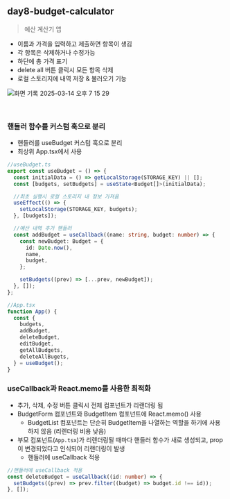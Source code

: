 ## day8-budget-calculator

> 예산 계산기 앱

- 이름과 가격을 입력하고 제출하면 항목이 생김
- 각 항목은 삭제하거나 수정가능
- 하단에 총 가격 표기
- delete all 버튼 클릭시 모든 항목 삭제
- 로컬 스토리지에 내역 저장 & 불러오기 기능

![화면 기록 2025-03-14 오후 7 15 29](https://github.com/user-attachments/assets/a4d74fea-07f8-419b-98d3-47e1e95460e9)

<br>

### 핸들러 함수를 커스텀 훅으로 분리

- 핸들러를 useBudget 커스텀 훅으로 분리
- 최상위 App.tsx에서 사용

```typescript
//useBudget.ts
export const useBudget = () => {
  const initialData = () => getLocalStorage(STORAGE_KEY) || [];
  const [budgets, setBudgets] = useState<Budget[]>(initialData);

  //최초 실행시 로컬 스토리지 내 정보 가져옴
  useEffect(() => {
    setLocalStorage(STORAGE_KEY, budgets);
  }, [budgets]);

  //예산 내역 추가 핸들러
  const addBudget = useCallback((name: string, budget: number) => {
    const newBudget: Budget = {
      id: Date.now(),
      name,
      budget,
    };

    setBudgets((prev) => [...prev, newBudget]);
  }, []);
};

//App.tsx
function App() {
  const {
    budgets,
    addBudget,
    deleteBudget,
    editBudget,
    getAllBudgets,
    deleteAllBugets,
  } = useBudget();
}
```

### useCallback과 React.memo를 사용한 최적화

- 추가, 삭제, 수정 버튼 클릭시 전체 컴포넌트가 리랜더링 됨
- BudgetForm 컴포넌트와 BudgetItem 컴포넌트에 React.memo() 사용
  - BudgetList 컴포넌트는 단순히 BudgetItem을 나열하는 역할을 하기에 사용하지 않음 (리렌더링 비용 낮음)
- 부모 컴포넌트(`App.tsx`)가 리렌더링될 때마다 핸들러 함수가 새로 생성되고, prop이 변경되었다고 인식되어 리랜더링이 발생
  - 핸들러에 useCallback 적용

```typescript
//핸들러에 useCallback 적용
const deleteBudget = useCallback((id: number) => {
  setBudgets((prev) => prev.filter((budget) => budget.id !== id));
}, []);
```
